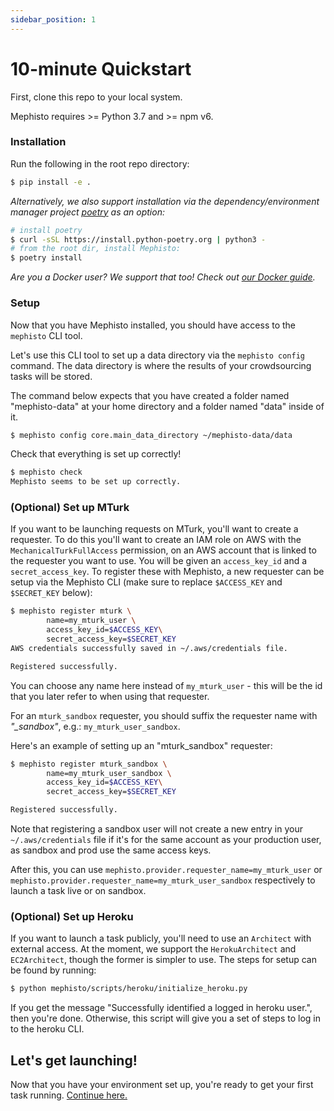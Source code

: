 ```yaml
---
sidebar_position: 1
---
```


# 10-minute Quickstart

First, clone this repo to your local system.

Mephisto requires >= Python 3.7 and >= npm v6.

### Installation

Run the following in the root repo directory:

```bash
$ pip install -e .
```

*Alternatively, we also support installation via the dependency/environment manager project [poetry](https://github.com/python-poetry/poetry) as an option:*

```bash
# install poetry
$ curl -sSL https://install.python-poetry.org | python3 -
# from the root dir, install Mephisto:
$ poetry install
```

*Are you a Docker user? We support that too! Check out [our Docker guide](../how_to_use/efficiency_organization/docker).*

### Setup

Now that you have Mephisto installed, you should have access to the `mephisto` CLI tool.

Let's use this CLI tool to set up a data directory via the `mephisto config` command. The data directory is where the results of your crowdsourcing tasks will be stored.

The command below expects that you have created a folder named "mephisto-data" at your home directory and a folder named "data" inside of it.

```bash
$ mephisto config core.main_data_directory ~/mephisto-data/data
```

Check that everything is set up correctly!
```bash
$ mephisto check
Mephisto seems to be set up correctly.
```

### (Optional) Set up MTurk

If you want to be launching requests on MTurk, you'll want to create a requester. To do this you'll want to create an IAM role on AWS with the `MechanicalTurkFullAccess` permission, on an AWS account that is linked to the requester you want to use. You will be given an `access_key_id` and a `secret_access_key`. To register these with Mephisto, a new requester can be setup via the Mephisto CLI (make sure to replace `$ACCESS_KEY` and `$SECRET_KEY` below):

```bash
$ mephisto register mturk \
        name=my_mturk_user \
        access_key_id=$ACCESS_KEY\
        secret_access_key=$SECRET_KEY
AWS credentials successfully saved in ~/.aws/credentials file.

Registered successfully.
```

You can choose any name here instead of `my_mturk_user` - this will be the id that you later refer to when using that requester.

For an `mturk_sandbox` requester, you should suffix the requester name with *"_sandbox"*, e.g.: `my_mturk_user_sandbox`.

Here's an example of setting up an "mturk_sandbox" requester:

```bash
$ mephisto register mturk_sandbox \
        name=my_mturk_user_sandbox \
        access_key_id=$ACCESS_KEY\
        secret_access_key=$SECRET_KEY

Registered successfully.
```

Note that registering a sandbox user will not create a new entry in your `~/.aws/credentials` file if it's for the same account as your production user, as sandbox and prod use the same access keys.

After this, you can use `mephisto.provider.requester_name=my_mturk_user` or `mephisto.provider.requester_name=my_mturk_user_sandbox` respectively to launch a task live or on sandbox.

### (Optional) Set up Heroku

If you want to launch a task publicly, you'll need to use an `Architect` with external access. At the moment, we support the `HerokuArchitect` and `EC2Architect`, though the former is simpler to use. The steps for setup can be found by running:
```bash
$ python mephisto/scripts/heroku/initialize_heroku.py 
```
If you get the message "Successfully identified a logged in heroku user.", then you're done. Otherwise, this script will give you a set of steps to log in to the heroku CLI.

## Let's get launching!

Now that you have your environment set up, you're ready to get your first task running. [Continue here.](../tutorials/first_task)
